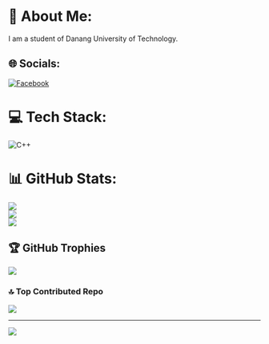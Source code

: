 # 💫 About Me:
I am a student of Danang University of Technology.


## 🌐 Socials:
[![Facebook](https://img.shields.io/badge/Facebook-%231877F2.svg?logo=Facebook&logoColor=white)](https://facebook.com/tri.hoangminh.7355) 

# 💻 Tech Stack:
![C++](https://img.shields.io/badge/c++-%2300599C.svg?style=for-the-badge&logo=c%2B%2B&logoColor=white)
# 📊 GitHub Stats:
![](https://github-readme-stats.vercel.app/api?username=TrisMinh&theme=dark&hide_border=false&include_all_commits=false&count_private=false)<br/>
![](https://github-readme-streak-stats.herokuapp.com/?user=TrisMinh&theme=dark&hide_border=false)<br/>
![](https://github-readme-stats.vercel.app/api/top-langs/?username=TrisMinh&theme=dark&hide_border=false&include_all_commits=false&count_private=false&layout=compact)

## 🏆 GitHub Trophies
![](https://github-profile-trophy.vercel.app/?username=TrisMinh&theme=radical&no-frame=false&no-bg=true&margin-w=4)

### 🔝 Top Contributed Repo
![](https://github-contributor-stats.vercel.app/api?username=TrisMinh&limit=5&theme=dark&combine_all_yearly_contributions=true)

---
[![](https://visitcount.itsvg.in/api?id=TrisMinh&icon=0&color=0)](https://visitcount.itsvg.in)

<!-- Proudly created with GPRM ( https://gprm.itsvg.in ) -->
